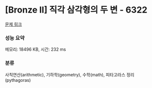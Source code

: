 # [Bronze II] 직각 삼각형의 두 변 - 6322 

[문제 링크](https://www.acmicpc.net/problem/6322) 

### 성능 요약

메모리: 18496 KB, 시간: 232 ms

### 분류

사칙연산(arithmetic), 기하학(geometry), 수학(math), 피타고라스 정리(pythagoras)

